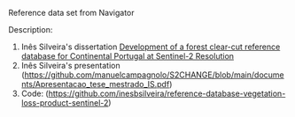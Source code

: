 Reference data set from Navigator

Description: 
1. Inês Silveira's dissertation [Development of a forest clear-cut reference database for Continental Portugal at Sentinel-2 Resolution](https://repositorio.ulisboa.pt/handle/10400.5/100065)
2. Inês Silveira's presentation (https://github.com/manuelcampagnolo/S2CHANGE/blob/main/documents/Apresentacao_tese_mestrado_IS.pdf)
3. Code: (https://github.com/inesbsilveira/reference-database-vegetation-loss-product-sentinel-2)
